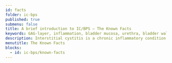 ```yaml
---
id: facts
folder: ic-bps
published: true
submenu: false
title: A brief introduction to IC/BPS – The Known Facts
keywords: GAG-layer, inflammation, bladder mucosa, urethra, bladder wall, cystitis, Interstitial Cystitis, Bladder Pain Syndrome, IC/BPS, inflammation
description: Interstitial cystitis is a chronic inflammatory condition caused by the deficient status of the GAG-layer, which covers the inner surface of the bladder.
menutitle: The Known Facts
blocks:
  - id: ic-bps/known-facts
---
```

